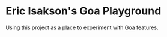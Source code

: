 # Eric Isakson's Goa Playground

Using this project as a place to experiment with [Goa](https://goa.design) features.
